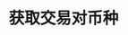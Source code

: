 ---
title: 获取交易对币种
position_number: 2
type: get
description: /v1/future-u/market/public/symbol/coins

parameters:
  - name:
    content:
content_markdown: 注：**此方法不需要签名**
left_code_blocks:
  - code_block: "public void getMarketConfig() {\r\n\tString text = HttpUtil.get(URL + \"/data/api/v1/future-u/market/getMarketConfig\");\r\n\tSystem.out.println(text);\r\n}"
    title: Java
    language: java
right_code_blocks:
  - code_block: |-
      {
        "msgInfo": {
          "code": "",
          "msg": ""
        },
        "msg": "",
        "data": [],
        "code": 200
      }
    title: Response
    language: json
---